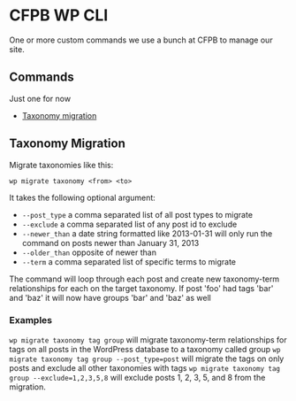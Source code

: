 # CFPB WP CLI

One or more custom commands we use a bunch at CFPB to manage our site.

## Commands

Just one for now

- [Taxonomy migration](#taxonomy-migration)

## Taxonomy Migration

Migrate taxonomies like this:

`wp migrate taxonomy <from> <to>`

It takes the following optional argument:
- `--post_type` a comma separated list of all post types to migrate
- `--exclude` a comma separated list of any post id to exclude
- `--newer_than` a date string formatted like 2013-01-31 will only run the
    command on posts newer than January 31, 2013
- `--older_than` opposite of newer than
- `--term` a comma separated list of specific terms to migrate

The command will loop through each post and create new taxonomy-term
relationships for each on the target taxonomy. If post 'foo' had tags 'bar' and
'baz' it will now have groups 'bar' and 'baz' as well

### Examples
`wp migrate taxonomy tag group` will migrate taxonomy-term relationships for
tags on all posts in the WordPress database to a taxonomy called group
`wp migrate taxonomy tag group --post_type=post` will migrate the tags on only
posts and exclude all other taxonomies with tags
`wp migrate taxonomy tag group --exclude=1,2,3,5,8` will exclude posts 1, 2, 3,
5, and 8 from the migration.
